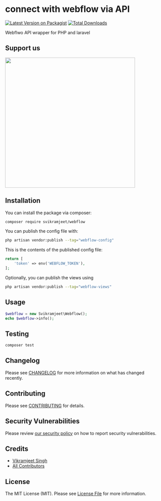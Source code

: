 # connect with webflow via API

[![Latest Version on Packagist](https://img.shields.io/packagist/v/svikramjeet/webflow.svg?style=flat-square)](https://packagist.org/packages/svikramjeet/webflow)
[![Total Downloads](https://img.shields.io/packagist/dt/svikramjeet/webflow.svg?style=flat-square)](https://packagist.org/packages/svikramjeet/webflow)

Webflwo API wrapper for PHP and laravel

## Support us

[<img src="https://github-ads.s3.eu-central-1.amazonaws.com/webflow.jpg?t=1" width="419px" />](https://spatie.be/github-ad-click/webflow)


## Installation

You can install the package via composer:

```bash
composer require svikramjeet/webflow
```

You can publish the config file with:

```bash
php artisan vendor:publish --tag="webflow-config"
```

This is the contents of the published config file:

```php
return [
    'token' => env('WEBFLOW_TOKEN'),
];
```

Optionally, you can publish the views using

```bash
php artisan vendor:publish --tag="webflow-views"
```

## Usage

```php
$webflow = new Svikramjeet\Webflow();
echo $webflow->info();
```

## Testing

```bash
composer test
```

## Changelog

Please see [CHANGELOG](CHANGELOG.md) for more information on what has changed recently.

## Contributing

Please see [CONTRIBUTING](CONTRIBUTING.md) for details.

## Security Vulnerabilities

Please review [our security policy](../../security/policy) on how to report security vulnerabilities.

## Credits

- [Vikramjeet Singh](https://github.com/svikramjeet)
- [All Contributors](../../contributors)

## License

The MIT License (MIT). Please see [License File](LICENSE.md) for more information.
